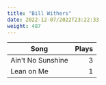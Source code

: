 ```yaml
---
title: "Bill Withers"
date: 2022-12-07/2022T23:22:33
weight: 487
---
```




 Song | Plays 
----- | -----:
Ain't No Sunshine | 3
Lean on Me | 1
